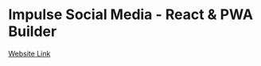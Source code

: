 # Impulse Social Media - React & PWA Builder


[Website Link](https://impulsesocialmedia.netlify.app)
